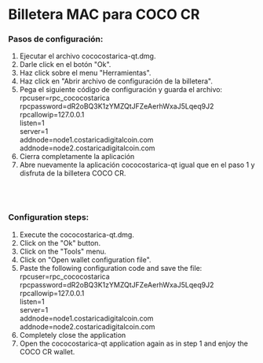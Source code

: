 <h1>Billetera MAC para COCO CR</h1>
<h3>Pasos de configuración:</h3>
<ol>
<li>Ejecutar el archivo cococostarica-qt.dmg.</li>
<li>Darle click en el botón "Ok".</li>
<li>Haz click sobre el menu "Herramientas".</li>
<li>Haz click en "Abrir archivo de configuración de la billetera".</li>
<li>Pega el siguiente código de configuración y guarda el archivo:<br/> 
	rpcuser=rpc_cococostarica<br/>
	rpcpassword=dR2oBQ3K1zYMZQtJFZeAerhWxaJ5Lqeq9J2<br/>
	rpcallowip=127.0.0.1<br/>
	listen=1<br/>
	server=1<br/>
	addnode=node1.costaricadigitalcoin.com<br/>
	addnode=node2.costaricadigitalcoin.com<br/>
<li>Cierra completamente la aplicación</li>
<li>Abre nuevamente la aplicación cococostarica-qt igual que en el paso 1 y disfruta de la billetera COCO CR.</li>
</ol> 
<br/><br/>
<h3>Configuration steps:</h3> 
<ol>
<li>Execute the cococostarica-qt.dmg.</li> 
<li>Click on the "Ok" button.</li> 
<li>Click on the "Tools" menu.</li> 
<li>Click on "Open wallet configuration file".</li> 
<li>Paste the following configuration code and save the file:<br/> 
	rpcuser=rpc_cococostarica<br/>
	rpcpassword=dR2oBQ3K1zYMZQtJFZeAerhWxaJ5Lqeq9J2<br/>
	rpcallowip=127.0.0.1<br/>
	listen=1<br/>
	server=1<br/>
	addnode=node1.costaricadigitalcoin.com<br/>
	addnode=node2.costaricadigitalcoin.com<br/> 
<li>Completely close the application</li> 
<li>Open the cococostarica-qt application again as in step 1 and enjoy the COCO CR wallet.</li>
</ol> 